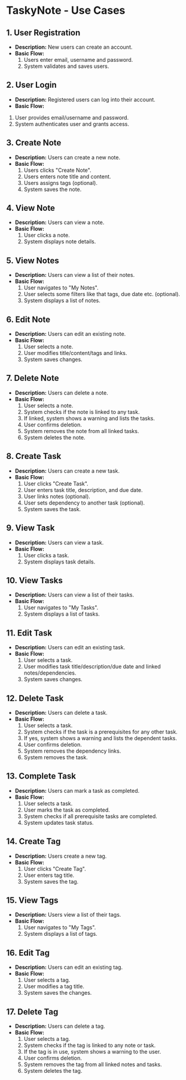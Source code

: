 # TaskyNote - Use Cases

## 1. User Registration
- **Description:** New users can create an account.
- **Basic Flow:** 
  1. Users enter email, username and password.
  2. System validates and saves users.

## 2. User Login
- **Description:** Registered users can log into their account.
- **Basic Flow:**
 1. User provides email/username and password.
 2. System authenticates user and grants access.

## 3. Create Note
- **Description:** Users can create a new note.
- **Basic Flow:**
  1. Users clicks "Create Note".
  2. Users enters note title and content.
  3. Users assigns tags (optional).
  4. System saves the note.

## 4. View Note
- **Description:** Users can view a note.
- **Basic Flow:**
  1. User clicks a note.
  2. System displays note details.

## 5. View Notes
- **Description:** Users can view a list of their notes.
- **Basic Flow:**
  1. User navigates to "My Notes".
  2. User selects some filters like that tags, due date etc. (optional).
  3. System displays a list of notes.

## 6. Edit Note
- **Description:** Users can edit an existing note.
- **Basic Flow:**
  1. User selects a note.
  2. User modifies title/content/tags and links.
  3. System saves changes.

## 7. Delete Note
- **Description:** Users can delete a note.
- **Basic Flow:**
  1. User selects a note.
  2. System checks if the note is linked to any task.
  3. If linked, system shows a warning and lists the tasks.
  4. User confirms deletion.
  5. System removes the note from all linked tasks.
  6. System deletes the note.
   
## 8. Create Task
- **Description:** Users can create a new task.
- **Basic Flow:**
  1. User clicks "Create Task".
  2. User enters task title, description, and due date.
  3. User links notes (optional).
  4. User sets dependency to another task (optional).
  5. System saves the task.

## 9. View Task
- **Description:** Users can view a task.
- **Basic Flow:**
  1. User clicks a task.
  2. System displays task details.

## 10. View Tasks
- **Description:** Users can view a list of their tasks.
- **Basic Flow:**
  1. User navigates to "My Tasks".
  2. System displays a list of tasks.

## 11. Edit Task
- **Description:** Users can edit an existing task.
- **Basic Flow:**
  1. User selects a task.
  2. User modifies task title/description/due date and linked notes/dependencies.
  3. System saves changes.

## 12. Delete Task
- **Description:** Users can delete a task.
- **Basic Flow:**
  1. User selects a task.
  2. System checks if the task is a prerequisites for any other task.
  3. If yes, system shows a warning and lists the dependent tasks.
  4. User confirms deletion.
  5. System removes the dependency links.
  6. System removes the task.

## 13. Complete Task
- **Description:** Users can mark a task as completed.
- **Basic Flow:**
  1. User selects a task.
  2. User marks the task as completed.
  3. System checks if all prerequisite tasks are completed.
  4. System updates task status.

## 14. Create Tag
- **Description:** Users create a new tag.
- **Basic Flow:**
  1. User clicks "Create Tag".
  2. User enters tag title.
  3. System saves the tag.

## 15. View Tags
- **Description:** Users view a list of their tags.
- **Basic Flow:**
  1. User navigates to "My Tags".
  2. System displays a list of tags.

## 16. Edit Tag
- **Description:** Users can edit an existing tag.
- **Basic Flow:**
  1. User selects a tag.
  2. User modifies a tag title.
  3. System saves the changes.

## 17. Delete Tag
- **Description:** Users can delete a tag.
- **Basic Flow:**
  1. User selects a tag.
  2. System checks if the tag is linked to any note or task.
  3. If the tag is in use, system shows a warning to the user.
  4. User confirms deletion.
  5. System removes the tag from all linked notes and tasks.
  6. System deletes the tag.
